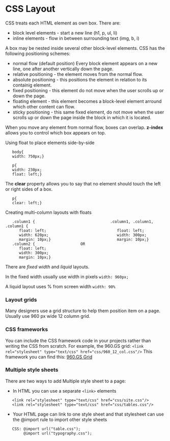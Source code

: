 # CSS Layout

CSS treats each HTML element as own box.
There are:
- block level elements - start a new line (h1, p, ul, li)
- inline elements - flow in between surrounding text (img, b, i)

A box may be nested inside several other block-level elements.
CSS has the following positioning schemes:

- normal flow (default position) Every block element appears on a new line, one after another vertically down the page.
-  relative positioning - the element moves from the normal flow.
-  absolute positioning - this positions the element in relation to its containig element.
-  fixed positioning - this element do not move when the user scrolls up or down the page.
-  floating element - this element becomes a block-level element arround which other content can flow.
-  sticky positioning - this same fixed element, do not move when the user scrolls up or down the page inside the block in which it is located.

When you move any element from normal flow, boxes can overlap. **z-index** allows you to control which box appears on top.

Using float to place elements side-by-side
```
   body{
   width: 750px;}
   
   p{
   width: 230px;
   float: left;}
```
The **clear** property allows you to say that no element should touch the left or right sides of a box.
```
   p{
   clear: left;}
```

Creating multi-column layouts with floats
```
   .column1 {                                 .column1, .column1, .column1 {
      float: left;                               float: left;
      width: 620px;                              width: 300px;
      margin: 10px;}                             margin: 10px;}
   .column2 {                    OR    
      float: left;
      width: 300px;
      margin: 10px;}
   ```
   
There are _fixed width_ and _liquid_ layouts.

In the fixed width usually use width in pixels ``` width: 960px; ```

A liquid layout uses % from screen width ``` width: 90% ```

### Layout grids

Many designers use a grid structure to help them position item on a page. 
Usually use 960 px wide 12 column grid.

### CSS frameworks

You can include the CSS framework code in your projects rather than writing the CSS from scratch. 
For example, the 960.GS grid: ``` <link rel="stylesheet" type="text/css" href="css/960_12_col.css"/> ```
This framework you can find this:
[960.GS Grid](https://960.gs/)

### Multiple style sheets

There are two ways to add Multiple style sheet to a page:

- In HTML you can use a separate ```<link>``` elements
```
   <link rel="stylesheet" type="text/css" href="css/site.css"/>
   <link rel="stylesheet" type="text/css" href="css/tables.css"/>
```
- Your HTML page can link to one style sheet and that stylesheet can use the @import rule to import other style sheets
```
   CSS: @import url("table.css");
        @import url("typography.css");
```
